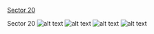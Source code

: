 [Sector 20](#sector20)

<a name = "sector20"></a>
Sector 20
![alt text](/images/HAT-P-09_Sector_20/HAT-P-09_Sector_20_a_TimeSeries.png)
![alt text](/images/HAT-P-09_Sector_20/HAT-P-09_Sector_20_b_FoldedLightCurve.png)
![alt text](/images/HAT-P-09_Sector_20/HAT-P-09_Sector_20_b_IndividualTransitsWithFit.png)
![alt text](/images/HAT-P-09_Sector_20/HAT-P-09_Sector_20_c_TimingResiduals.png)

